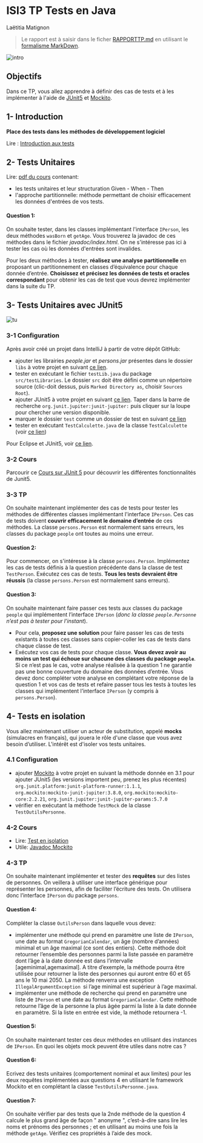 # ISI3 TP Tests en Java
Laëtitia Matignon

> Le rapport est à saisir dans le ficher [RAPPORTTP.md](RAPPORTTP.md) en utilisant le [formalisme MarkDown](https://guides.github.com/features/mastering-markdown/).

![intro](img/Strip-Ou-sont-les-tests-unitaires-650-final.jpg)

## Objectifs
Dans ce TP, vous allez apprendre à définir des cas de tests et à les implémenter à l'aide de [JUnit5](https://junit.org/junit5/) et [Mockito](https://site.mockito.org).

## 1- Introduction
**Place des tests dans les méthodes de développement logiciel**

Lire : [Introduction aux tests](doc/cours3Test-Intro.pdf)


## 2- Tests Unitaires

Lire:  [pdf du cours](doc/cours3TU.pdf) contenant:
- les tests unitaires et leur structuration Given - When - Then
- l'approche partitionnelle: méthode permettant de choisir efficacement les données d'entrées de vos tests.

#### Question 1:
On souhaite tester, dans les classes implémentant l'interface `IPerson`, les deux méthodes `wasBorn` et `getAge`. Vous trouverez la javadoc de ces méthodes dans le fichier _javadoc/index.html_. On ne s'intéresse pas ici à tester les cas où les données d'entrées sont invalides.

Pour les deux méthodes à tester, **réalisez une analyse partitionnelle** en proposant un partitionnement en classes d’équivalence pour chaque donnée d’entrée. **Choisissez et précisez les données de tests et oracles correspondant** pour obtenir les cas de test que vous devrez implémenter dans la suite du TP.


## 3- Tests Unitaires avec JUnit5

![tu](img/Strip-Du-rouge-au-vert-650-final.jpg)


### 3-1 Configuration

Après avoir créé un projet dans IntelliJ à partir de votre dépôt GitHub:
- ajouter les librairies _people.jar_ et _persons.jar_ présentes dans le dossier `libs` à votre projet en suivant [ce lien](https://www.jetbrains.com/help/idea/library.html#define-a-module-library).
- tester en exécutant le fichier `testLib.java` du package `src/testLibraries`. Le dossier `src` doit être défini comme un répertoire source (clic-doit dessus, puis `Marked Directory as`, choisir `Sources Root`).
- ajouter JUnit5 à votre projet en suivant [ce lien](https://www.jetbrains.com/help/idea/testing.html#ij-add-library). Taper dans la barre de recherche `org.junit.jupiter:junit-jupiter:` puis cliquer sur la loupe pour chercher une version disponible.
- marquer le dossier `test` comme un dossier de test en suivant [ce lien](https://www.jetbrains.com/help/idea/testing.html#add-test-root-for-ij)
- tester en exécutant  `TestCalculette.java` de la classe `TestCalculette` (voir [ce lien](https://www.jetbrains.com/help/idea/performing-tests.html#run-tests))


Pour Eclipse et JUnit5, voir [ce lien](https://koor.fr/Java/Tutorial/java_junit5.wp).

### 3-2 Cours
Parcourir ce  [Cours sur JUnit 5](doc/CoursJUnit5.pdf) pour découvrir les différentes fonctionnalités de Junit5.

### 3-3 TP
On souhaite maintenant implémenter des cas de tests pour tester les méthodes de différentes classes implémentant l'interface `IPerson`. Ces cas de tests doivent **couvrir efficacement le domaine d’entrée** de ces méthodes. La classe `persons.Person` est normalement sans erreurs, les classes du package `people` ont toutes au moins une erreur.

#### Question 2:
Pour commencer, on s'intéresse à la classe `persons.Person`. Implémentez les cas de tests définis à la question précédente dans la classe de test `TestPerson`. Exécutez ces cas de tests. **Tous les tests devraient être réussis** (la classe `persons.Person` est normalement sans erreurs).

#### Question 3:
On souhaite maintenant faire passer ces tests aux classes du package `people` qui implémentent l’interface `IPerson` (*donc la classe `people.Personne` n’est pas à tester pour l’instant*).
- Pour cela, **proposez une solution** pour faire passer les cas de tests existants à toutes ces classes sans copier-coller les cas de tests dans chaque classe de test.
- Exécutez vos cas de tests pour chaque classe. **Vous devez avoir au moins un test qui échoue sur chacune des classes du package `people`**. Si ce n’est pas le cas, votre analyse réalisée à la question 1 ne garantie pas une bonne couverture du domaine des données d’entrée. Vous devez donc compléter votre analyse en complétant votre réponse de la question 1 et vos cas de tests et refaire passer tous les tests à toutes les classes qui implémentent l’interface `IPerson` (y compris à `persons.Person`).

## 4- Tests en isolation
Vous allez maintenant utiliser un acteur de substitution, appelé **mocks** (simulacres en français), qui jouera le rôle d'une classe que vous avez besoin d’utiliser. L'intérêt est d'isoler vos tests unitaires.


### 4.1  Configuration 

- ajouter [Mockito](https://site.mockito.org) à votre projet en suivant la méthode donnée en 3.1 pour ajouter JUnit5 (les versions importent peu, prenez les plus récentes) `org.junit.platform:junit-platform-runner:1.1.1`, `org.mockito:mockito-junit-jupiter:3.8.0`, `org.mockito:mockito-core:2.2.21`, `org.junit.jupiter:junit-jupiter-params:5.7.0`
- vérifier en exécutant la méthode `TestMock` de la classe `TestOutilsPersonne`.





### 4-2 Cours


- Lire: [Test en isolation](doc/cours3Mock.pdf)
- Utile: [Javadoc Mockito](https://javadoc.io/doc/org.mockito/mockito-core/latest/org/mockito/Mockito.html)

### 4-3 TP
On souhaite maintenant implémenter et tester des **requêtes** sur des listes de personnes. On veillera à utiliser une interface générique pour représenter les personnes, afin de faciliter l’écriture des tests. On utilisera donc l’interface `IPerson` du package `persons`.


#### Question 4: 
Compléter la classe `OutilsPerson` dans laquelle vous devez:
- implémenter une méthode qui prend en paramètre une liste de `IPerson`, une date au format `GregorianCalendar`, un âge (nombre d’années) minimal et un âge maximal (ce sont des entiers). Cette méthode doit retourner l’ensemble des personnes parmi la liste passée en paramètre dont l’âge à la date donnée est dans l’intervalle [ageminimal,agemaximal]. A titre d’exemple, la méthode pourra être utilisée pour retourner la liste des personnes qui auront entre 60 et 65 ans le 10 mai 2050.
La méthode renverra une exception `IllegalArgumentException `si l’age minimal est supérieur à l’age maximal.
- implémenter une méthode de recherche qui prend en paramètre une liste de `IPerson` et une date au format `GregorianCalendar`. Cette méthode retourne l’âge de la personne la plus âgée parmi la liste à la date donnée en paramètre. Si la liste en entrée est vide, la méthode retournera -1.

#### Question 5:
On souhaite maintenant tester ces deux méthodes en utilisant des instances de `IPerson`. En quoi les objets mock peuvent être utiles dans notre cas ? 


#### Question 6:
Ecrivez des tests unitaires (comportement nominal et aux limites) pour les deux requêtes implémentées aux questions 4 en utilisant le framework Mockito et en complétant la classe `TestOutilsPersonne.java`.

#### Question 7:
On souhaite vérifier par des tests que la 2nde méthode de la question 4 calcule le plus grand âge de façon " anonyme ", c’est-à-dire sans lire les noms et prénoms des personnes ; et en utilisant au moins une fois la méthode `getAge`. Vérifiez ces propriétés à l’aide des mock.
